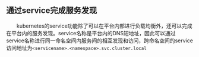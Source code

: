 ## 通过service完成服务发现  
　　kubernetes的service功能除了可以在平台内部进行负载均衡外，还可以完成在平台内的服务发现。service名称是平台内的DNS短地址，因此可以通过service名称进行同一命名空间内服务间的相互发现和访问，跨命名空间的service访问地址为`<servicename>.<namespace>.svc.cluster.local`  